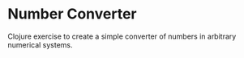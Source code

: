 # Number Converter

Clojure exercise to create a simple converter of numbers in arbitrary numerical systems.

